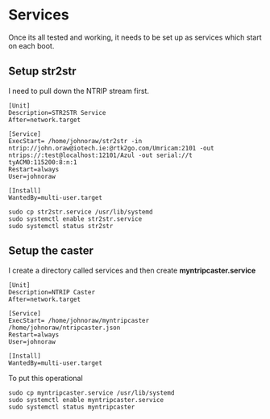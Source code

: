 # Services

Once its all tested and working, it needs to be set up as services which start on each boot.

## Setup str2str

I need to pull down the NTRIP stream first.

```
[Unit]
Description=STR2STR Service
After=network.target

[Service]
ExecStart= /home/johnoraw/str2str -in ntrip://john.oraw@iotech.ie:@rtk2go.com/Umricam:2101 -out ntrips://:test@localhost:12101/Azul -out serial://t
tyACM0:115200:8:n:1
Restart=always
User=johnoraw

[Install]
WantedBy=multi-user.target

```

```
sudo cp str2str.service /usr/lib/systemd
sudo systemctl enable str2str.service
sudo systemctl status str2str
```

## Setup the caster

I create a directory called services and then create **myntripcaster.service**

```
[Unit]
Description=NTRIP Caster
After=network.target

[Service]
ExecStart= /home/johnoraw/myntripcaster /home/johnoraw/ntripcaster.json
Restart=always
User=johnoraw

[Install]
WantedBy=multi-user.target

```

To put this operational

```
sudo cp myntripcaster.service /usr/lib/systemd
sudo systemctl enable myntripcaster.service
sudo systemctl status myntripcaster
```
